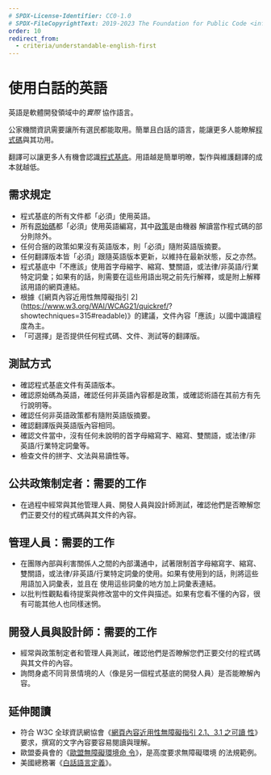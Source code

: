 ```yaml
---
# SPDX-License-Identifier: CC0-1.0
# SPDX-FileCopyrightText: 2019-2023 The Foundation for Public Code <info@publiccode.net>, https://standard.publiccode.net/AUTHORS
order: 10
redirect_from:
  - criteria/understandable-english-first
---
```


# 使用白話的英語

英語是軟體開發領域中的<i>實際</i> 協作語言。

公家機關資訊需要讓所有選民都能取用。簡單且白話的語言，能讓更多人能瞭解[程式碼](../glossary.md#code)與其功用。

翻譯可以讓更多人有機會認識[程式基底](../glossary.md#codebase)。用語越是簡單明暸，製作與維護翻譯的成本就越低。

## 需求規定

* 程式基底的所有文件都「必須」使用英語。
* 所有[原始碼](../glossary.md#source-code)都「必須」使用英語編寫，其中[政策](../glossary.md#policy)是由機器
解讀當作程式碼的部分則除外。
* 任何合捆的政策如果沒有英語版本，則「必須」隨附英語版摘要。
* 任何翻譯版本皆「必須」跟隨英語版本更新，以維持在最新狀態，反之亦然。
* 程式基底中「不應該」使用首字母縮字、縮寫、雙關語，或法律/非英語/行業特定詞彙；如果有的話，則需要在這些用語出現之前先行解釋，或是附上解釋該用語的網頁連結。
* 根據《[網頁內容近用性無障礙指引 2](https://www.w3.org/WAI/WCAG21/quickref/?
showtechniques=315#readable)》的建議，文件內容「應該」以國中識讀程度為主。
* 「可選擇」是否提供任何程式碼、文件、測試等的翻譯版。

## 測試方式

* 確認程式基底文件有英語版本。
* 確認原始碼為英語，確認任何非英語內容都是政策，或確認術語在其前方有先行說明等。
* 確認任何非英語政策都有隨附英語版摘要。
* 確認翻譯版與英語版內容相同。
* 確認文件當中，沒有任何未說明的首字母縮寫字、縮寫、雙關語，或法律/非英語/行業特定詞彙等。
* 檢查文件的拼字、文法與易讀性等。

## 公共政策制定者：需要的工作

* 在過程中經常與其他管理人員、開發人員與設計師測試，確認他們是否瞭解您們正要交付的程式碼與其文件的內容。

## 管理人員：需要的工作

* 在團隊內部與利害關係人之間的內部溝通中，試著限制首字母縮寫字、縮寫、雙關語，或法律/非英語/行業特定詞彙的使用。如果有使用到的話，則將這些用語加入詞彙表，並且在
使用這些詞彙的地方加上詞彙表連結。
* 以批判性觀點看待提案與修改當中的文件與描述。如果有您看不懂的內容，很有可能其他人也同樣迷惘。

## 開發人員與設計師：需要的工作

* 經常與政策制定者和管理人員測試，確認他們是否瞭解您們正要交付的程式碼與其文件的內容。
* 詢問身處不同背景情境的人（像是另一個程式基底的開發人員）是否能瞭解內容。

<p style="page-break-after: always;"></p>

## 延伸閱讀

* 符合 W3C 全球資訊網協會《[網頁內容近用性無障礙指引 2.1、3.1 之可讀
性](https://www.w3.org/TR/WCAG21/#readable)》要求，撰寫的文字內容要容易閱讀與理解。
* 歐盟委員會的《[歐盟無障礙環境命
令](https://ec.europa.eu/digital-single-market/en/web-accessibility)》，是高度要求無障礙環境
的法規範例。
* 美國總務署《[白話語言定義](https://www.plainlanguage.gov/about/definitions/)》。
